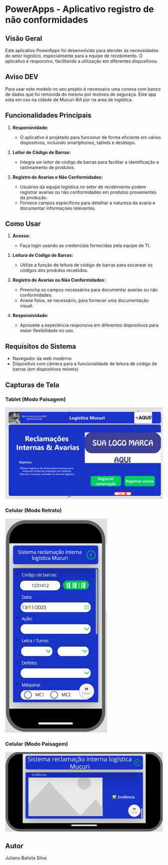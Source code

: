 # PowerApps - Aplicativo registro de não conformidades

## Visão Geral

Este aplicativo PowerApps foi desenvolvido para atender às necessidades do setor logístico, especialmente para a equipe de recebimento. O aplicativo é responsivo, facilitando a utilização em diferentes dispositivos.

## Aviso DEV
Para usar este modelo no seu projeto é necessario uma conexa com banco de dados que foi removida do mesmo por motivos de seguraça.
Este app esta em uso na cidede de Mucuri-BA por na area de logistica.

## Funcionalidades Principais

1. **Responsividade:**
   - O aplicativo é projetado para funcionar de forma eficiente em vários dispositivos, incluindo smartphones, tablets e desktops.

2. **Leitor de Código de Barras:**
   - Integra um leitor de código de barras para facilitar a identificação e rastreamento de produtos.

3. **Registro de Avarias e Não Conformidades:**
   - Usuários da equipe logística no setor de recebimento podem registrar avarias ou não conformidades em produtos provenientes da produção.
   - Fornece campos específicos para detalhar a natureza da avaria e documentar informações relevantes.

## Como Usar

1. **Acesso:**
   - Faça login usando as credenciais fornecidas pela equipe de TI.

2. **Leitura de Código de Barras:**
   - Utilize a função de leitura de código de barras para escanear os códigos dos produtos recebidos.

3. **Registro de Avarias ou Não Conformidades:**
   - Preencha os campos necessários para documentar avarias ou não conformidades.
   - Anexe fotos, se necessário, para fornecer uma documentação visual.

4. **Responsividade:**
   - Aproveite a experiência responsiva em diferentes dispositivos para maior flexibilidade no uso.

## Requisitos do Sistema

- Navegador da web moderno
- Dispositivo com câmera para a funcionalidade de leitura de código de barras (em dispositivos móveis)


## Capturas de Tela

### Tablet (Modo Paisagem)

![Tablet (Modo Paisagem)](./imgs/Screenshot_1.png)
### Celular (Modo Retrato)

![Celular (Modo Retrato)](./imgs/Screenshot_2.png)

### Celular (Modo Paisagem)

![Celular (Modo Paisagem)](./imgs/Screenshot_3.png)


## Autor

Juliano Batista Silva

